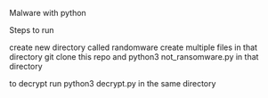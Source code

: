 Malware with python

Steps to run

create new directory called randomware
create multiple files in that directory
git clone this repo and python3 not_ransomware.py in that directory 

to decrypt run python3 decrypt.py in the same directory